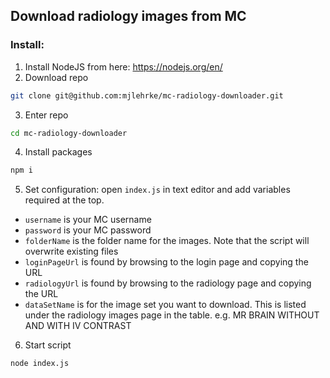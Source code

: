 ## Download radiology images from MC

### Install:

1. Install NodeJS from here: https://nodejs.org/en/
2. Download repo

```bash
git clone git@github.com:mjlehrke/mc-radiology-downloader.git
```

3. Enter repo

```bash
cd mc-radiology-downloader
```

4. Install packages

```bash
npm i
```

5. Set configuration: open `index.js` in text editor and add variables required at the top.

- `username` is your MC username
- `password` is your MC password
- `folderName` is the folder name for the images. Note that the script will overwrite existing files
- `loginPageUrl` is found by browsing to the login page and copying the URL
- `radiologyUrl` is found by browsing to the radiology page and copying the URL
- `dataSetName` is for the image set you want to download. This is listed under the radiology images page in the table. e.g. MR BRAIN WITHOUT AND WITH IV CONTRAST

6. Start script

```bash
node index.js
```
